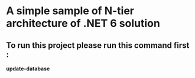 # A simple sample of N-tier architecture of .NET 6 solution 

## To run this project please run this command first : 
  **update-database**

 
